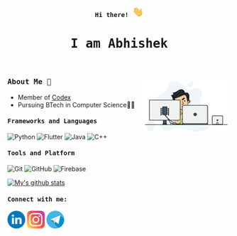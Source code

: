 <p align="center"><samp><b> Hi there! <img src="https://raw.githubusercontent.com/iamAbhishekkumar/iamAbhishekkumar/main/assets/hello.gif" width="25px"> </b></samp></p>
<p align="center"><h1 align="center"><samp> I am Abhishek</samp></h1></p>
<br>
<div>
<img align="right" src="https://raw.githubusercontent.com/iamAbhishekkumar/iamAbhishekkumar/main/assets/computer.gif" width="40%"/>
  
### <samp> About Me 🔭 
- Member of [Codex](https://github.com/codex-iter)
- Pursuing BTech in Computer Science👨‍🎓

</div>

<h4><b><samp>Frameworks and Languages</samp></b></h4>

![Python](https://img.shields.io/badge/Python-3776AB?style=flat-square&logo=Python&logoColor=white)
![Flutter](https://img.shields.io/badge/Dart-2bb7f6?style=flat-square&logo=Dart&logoColor=white)
![Java](https://img.shields.io/badge/Java-ea2d2f?style=flat-square&logo=java&logoColor=ffffff)
![C++](https://img.shields.io/badge/C++-649ad2?style=flat-square&logo=c%2B%2B&logoColor=white)

<h4><b><samp>Tools and Platform</samp></b></h4>

![Git](https://img.shields.io/badge/Git-F05032?style=flat-square&logo=Git&logoColor=white)
![GitHub](https://img.shields.io/badge/GitHub-181717?style=flat-square&logo=github)
![Firebase](https://img.shields.io/badge/Firebase-ffcb2c?style=flat-square&logo=Firebase&logoColor=white)

[![My's github stats](https://github-readme-stats.vercel.app/api?username=iamAbhishekkumar&show_icons=truetheme=radical&hide=stars)](https://github.com/anuraghazra/github-readme-stats)

<h4><b><samp>Connect with me:</samp></b></h4>

[<img src="https://raw.githubusercontent.com/iamAbhishekkumar/iamAbhishekkumar/main/assets/linkedin.png" width="40px">](https://www.linkedin.com/in/abhishek-kumar-531512176/)
[<img src="https://raw.githubusercontent.com/iamAbhishekkumar/iamAbhishekkumar/main/assets/instagram.png" width="40px">](https://www.instagram.com/im.abhishek.kumar/)
[<img src="https://raw.githubusercontent.com/iamAbhishekkumar/iamAbhishekkumar/main/assets/telegram.png" width="40px">](https://telegram.im/@imAbhishekkumar?lang=en)
